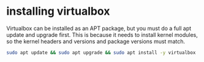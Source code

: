 # installing virtualbox
Virtualbox can be installed as an APT package, but you must do a full apt update and upgrade first.
This is because it needs to install kernel modules, so the kernel headers and versions and package
versions must match.
```bash
sudo apt update && sudo apt upgrade && sudo apt install -y virtualbox
```
